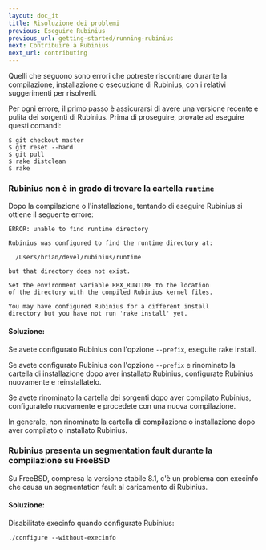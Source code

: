 ```yaml
---
layout: doc_it
title: Risoluzione dei problemi
previous: Eseguire Rubinius
previous_url: getting-started/running-rubinius
next: Contribuire a Rubinius
next_url: contributing
---
```


Quelli che seguono sono errori che potreste riscontrare durante la
compilazione, installazione o esecuzione di Rubinius, con i relativi
suggerimenti per risolverli.

Per ogni errore, il primo passo è assicurarsi di avere una versione recente
e pulita dei sorgenti di Rubinius. Prima di proseguire, provate ad eseguire
questi comandi:

    $ git checkout master
    $ git reset --hard
    $ git pull
    $ rake distclean
    $ rake


### Rubinius non è in grado di trovare la cartella `runtime`

  Dopo la compilazione o l'installazione, tentando di eseguire Rubinius si
  ottiene il seguente errore:

    ERROR: unable to find runtime directory

    Rubinius was configured to find the runtime directory at:

      /Users/brian/devel/rubinius/runtime

    but that directory does not exist.

    Set the environment variable RBX_RUNTIME to the location
    of the directory with the compiled Rubinius kernel files.

    You may have configured Rubinius for a different install
    directory but you have not run 'rake install' yet.

#### Soluzione:

  Se avete configurato Rubinius con l'opzione `--prefix`, eseguite
  rake install.

  Se avete configurato Rubinius con l'opzione `--prefix` e rinominato la
  cartella di installazione dopo aver installato Rubinius, configurate
  Rubinius nuovamente e reinstallatelo.

  Se avete rinominato la cartella dei sorgenti dopo aver compilato Rubinius,
  configuratelo nuovamente e procedete con una nuova compilazione.

  In generale, non rinominate la cartella di compilazione o installazione dopo
  aver compilato o installato Rubinius.


### Rubinius presenta un segmentation fault durante la compilazione su FreeBSD

  Su FreeBSD, compresa la versione stabile 8.1, c'è un problema con execinfo
  che causa un segmentation fault al caricamento di Rubinius.

#### Soluzione:

  Disabilitate execinfo quando configurate Rubinius:

    ./configure --without-execinfo
